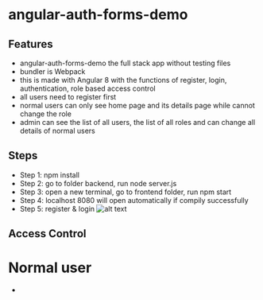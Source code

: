 # angular-auth-forms-demo
## Features
* angular-auth-forms-demo the full stack app without testing files
* bundler is Webpack
* this is made with Angular 8 with the functions of register, login, authentication, role based access control
* all users need to register first 
* normal users can only see home page and its details page while cannot change the role
* admin can see the list of all users, the list of all roles and can change all details of normal users
## Steps
* Step 1: npm install
* Step 2: go to folder backend, run node server.js
* Step 3: open a new terminal, go to frontend folder, run npm start
* Step 4: localhost 8080 will open automatically if compily successfully
* Step 5: register & login
![alt text]()
## Access Control 
# Normal user 
* 